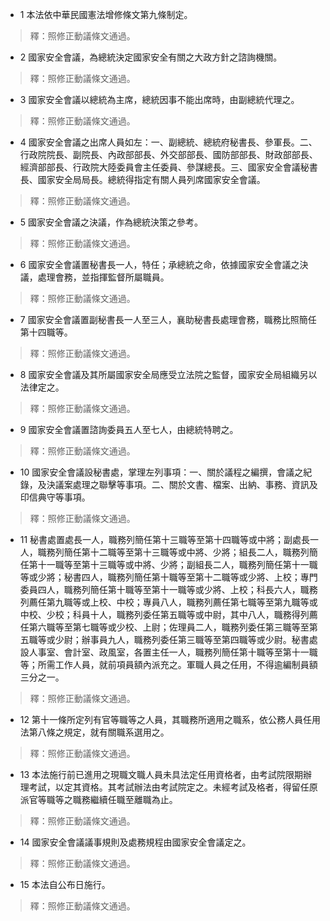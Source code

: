 * 1 本法依中華民國憲法增修條文第九條制定。

> 釋：照修正動議條文通過。

* 2 國家安全會議，為總統決定國家安全有關之大政方針之諮詢機關。

> 釋：照修正動議條文通過。

* 3 國家安全會議以總統為主席，總統因事不能出席時，由副總統代理之。

> 釋：照修正動議條文通過。

* 4 國家安全會議之出席人員如左：一、副總統、總統府秘書長、參軍長。二、行政院院長、副院長、內政部部長、外交部部長、國防部部長、財政部部長、經濟部部長、行政院大陸委員會主任委員、參謀總長。三、國家安全會議秘書長、國家安全局局長。總統得指定有關人員列席國家安全會議。

> 釋：照修正動議條文通過。

* 5 國家安全會議之決議，作為總統決策之參考。

> 釋：照修正動議條文通過。

* 6 國家安全會議置秘書長一人，特任；承總統之命，依據國家安全會議之決議，處理會務，並指揮監督所屬職員。

> 釋：照修正動議條文通過。

* 7 國家安全會議置副秘書長一人至三人，襄助秘書長處理會務，職務比照簡任第十四職等。

> 釋：照修正動議條文通過。

* 8 國家安全會議及其所屬國家安全局應受立法院之監督，國家安全局組織另以法律定之。

> 釋：照修正動議條文通過。

* 9 國家安全會議置諮詢委員五人至七人，由總統特聘之。

> 釋：照修正動議條文通過。

* 10 國家安全會議設秘書處，掌理左列事項：一、關於議程之編撰，會議之紀錄，及決議案處理之聯擊等事項。二、關於文書、檔案、出納、事務、資訊及印信典守等事項。

> 釋：照修正動議條文通過。

* 11 秘書處置處長一人，職務列簡任第十三職等至第十四職等或中將；副處長一人，職務列簡任第十二職等至第十三職等或中將、少將；組長二人，職務列簡任第十一職等至第十三職等或中將、少將；副組長二人，職務列簡任第十一職等或少將；秘書四人，職務列簡任第十職等至第十二職等或少將、上校；專門委員四人，職務列簡任第十職等至第十一職等或少將、上校；科長六人，職務列薦任第九職等或上校、中校；專員八人，職務列薦任第七職等至第九職等或中校、少校；科員十人，職務列委任第五職等或中尉，其中八人，職務得列薦任第六職等至第七職等或少校、上尉；佐理員二人，職務列委任第三職等至第五職等或少尉；辦事員九人，職務列委任第三職等至第四職等或少尉。秘書處設人事室、會計室、政風室，各置主任一人，職務列簡任第十職等至第十一職等；所需工作人員，就前項員額內派充之。軍職人員之任用，不得逾編制員額三分之一。

> 釋：照修正動議條文通過。

* 12 第十一條所定列有官等職等之人員，其職務所適用之職系，依公務人員任用法第八條之規定，就有關職系選用之。

> 釋：照修正動議條文通過。

* 13 本法施行前已進用之現職文職人員未具法定任用資格者，由考試院限期辦理考試，以定其資格。其考試辦法由考試院定之。未經考試及格者，得留任原派官等職等之職務繼續任職至離職為止。

> 釋：照修正動議條文通過。

* 14 國家安全會議議事規則及處務規程由國家安全會議定之。

> 釋：照修正動議條文通過。

* 15 本法自公布日施行。

> 釋：照修正動議條文通過。

